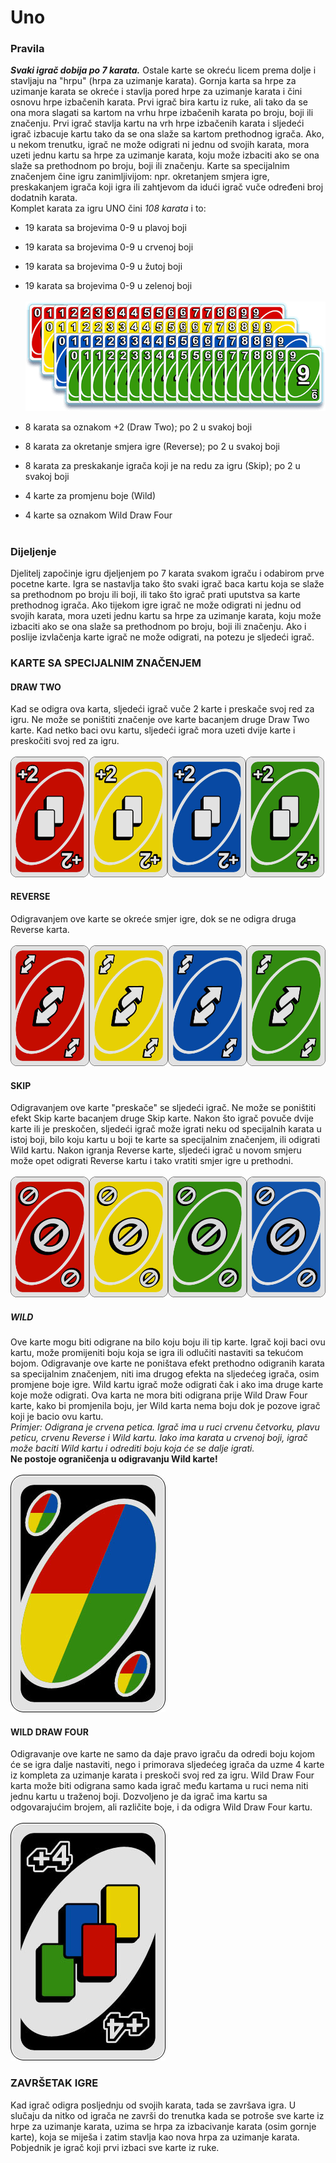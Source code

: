 # Uno
### Pravila <br>
***Svaki igrač dobija po 7 karata.*** Ostale karte se okreću licem prema dolje i stavljaju na "hrpu" (hrpa za uzimanje karata). Gornja karta sa hrpe za uzimanje karata se okreće i stavlja pored hrpe za uzimanje karata i čini osnovu hrpe izbačenih karata. Prvi igrač bira kartu iz ruke, ali tako da se ona mora slagati sa kartom na vrhu hrpe izbačenih karata po broju, boji ili značenju. Prvi igrač stavlja kartu na vrh hrpe izbačenih karata i sljedeći igrač izbacuje kartu tako da se ona slaže sa kartom prethodnog igrača. Ako, u nekom trenutku, igrač ne može odigrati ni jednu od svojih karata, mora uzeti jednu kartu sa hrpe za uzimanje karata, koju može izbaciti ako se ona slaže sa prethodnom po broju, boji ili značenju. Karte sa specijalnim značenjem čine igru zanimljivijom: npr. okretanjem smjera igre, preskakanjem igrača koji igra ili zahtjevom da idući igrač vuče određeni broj dodatnih karata.
<br>
Komplet karata za igru UNO čini *108 karata* i to:<br>
- 19 karata sa brojevima 0-9 u plavoj boji<br>
- 19 karata sa brojevima 0-9 u crvenoj boji<br>
- 19 karata sa brojevima 0-9 u žutoj boji<br>
- 19 karata sa brojevima 0-9 u zelenoj boji <br><br>
![](images/komplet.png)


- 8 karata sa oznakom +2 (Draw Two); po 2 u svakoj boji<br>
- 8 karata za okretanje smjera igre (Reverse); po 2 u svakoj boji<br>
- 8 karata za preskakanje igrača koji je na redu za igru (Skip); po 2 u svakoj boji<br>
- 4 karte za promjenu boje (Wild)<br>
- 4 karte sa oznakom Wild Draw Four<br><br>

### Dijeljenje <br>
Djelitelj započinje igru djeljenjem po 7 karata svakom igraču i odabirom prve pocetne karte. Igra se nastavlja tako što svaki igrač baca kartu koja se slaže sa prethodnom po broju ili boji, ili tako što igrač prati uputstva sa karte prethodnog igrača. Ako tijekom igre igrač ne može odigrati ni jednu od svojih karata, mora uzeti jednu kartu sa hrpe za uzimanje karata, koju može izbaciti ako se ona slaže sa prethodnom po broju, boji ili značenju. Ako i poslije izvlačenja karte igrač ne može odigrati, na potezu je sljedeći igrač. 

### KARTE SA SPECIJALNIM ZNAČENJEM
#### DRAW TWO

Kad se odigra ova karta, sljedeći igrač vuče 2 karte i preskače svoj red za igru. Ne može se poništiti značenje ove karte bacanjem druge Draw Two karte. Kad netko baci ovu kartu, sljedeći  igrač mora uzeti dvije karte i preskočiti svoj red za igru.<br><br>
![](images/+2.jpg)

#### REVERSE

Odigravanjem ove karte se okreće smjer igre, dok se ne odigra druga Reverse karta.<br><br>
![](images/reverse.jpg)

#### SKIP

Odigravanjem ove karte "preskače" se sljedeći igrač. Ne može se poništiti efekt Skip karte bacanjem druge Skip karte. Nakon što igrač povuče dvije karte ili je preskočen, sljedeći igrač može igrati neku od specijalnih karata u istoj boji, bilo koju kartu u boji te karte sa specijalnim značenjem, ili odigrati Wild kartu. Nakon igranja Reverse karte, sljedeći igrač u novom smjeru može opet odigrati Reverse kartu i tako vratiti smjer igre u prethodni.<br><br>
![](images/skip.jpg)

##### WILD

Ove karte mogu biti odigrane na bilo koju boju ili tip karte. Igrač koji baci ovu kartu, može  promijeniti boju koja se igra ili odlučiti nastaviti sa tekućom bojom. Odigravanje ove karte ne poništava efekt prethodno odigranih karata sa specijalnim značenjem, niti ima drugog efekta na sljedećeg igrača, osim promjene boje igre. Wild kartu igrač može odigrati čak i ako ima druge karte koje može odigrati. Ova karta ne mora biti odigrana prije Wild Draw Four karte, kako bi promjenila boju, jer Wild karta nema boju dok je pozove igrač koji je bacio ovu kartu.<br>
*Primjer: Odigrana je crvena petica. Igrač ima u ruci crvenu četvorku, plavu peticu, crvenu Reverse i Wild kartu. Iako ima karata u crvenoj boji, igrač može baciti Wild kartu i odrediti boju koja će se dalje igrati.*<br>
**Ne postoje ograničenja u odigravanju Wild karte!**<br><br>
![](images/wild.jpg)

#### WILD DRAW FOUR

Odigravanje ove karte ne samo da daje pravo igraču da odredi boju kojom će se igra dalje nastaviti, nego i primorava sljedećeg igrača da uzme 4 karte iz kompleta za uzimanje karata i preskoči svoj red za igru. Wild Draw Four karta može biti odigrana samo kada igrač među kartama u ruci nema niti jednu kartu u traženoj boji. Dozvoljeno je da igrač ima kartu sa odgovarajućim brojem, ali različite boje, i da odigra Wild Draw Four kartu.<br><br>
![](images/wild+4.jpg)

### ZAVRŠETAK IGRE <br>
Kad igrač odigra posljednju od svojih karata, tada se završava igra. U slučaju da nitko od igrača ne završi do trenutka kada se potroše sve karte iz hrpe za uzimanje karata, uzima se hrpa za izbacivanje karata (osim gornje karte), koja se miješa i zatim stavlja kao nova hrpa za uzimanje karata. Pobjednik je igrač koji prvi izbaci sve karte iz ruke.

